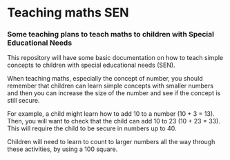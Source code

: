 Teaching maths SEN
==================

### Some teaching plans to teach maths to children with Special Educational Needs

This repository will have some basic documentation on how to teach simple concepts to children with special educational needs (SEN). 

When teaching maths, especially the concept of number, you should remember that children can learn simple concepts with smaller numbers and then you can increase the size of the number and see if the concept is still secure. 

For example, a child might learn how to add 10 to a number (10 + 3 = 13). Then, you will want to check that the child can add 10 to 23 (10 + 23 = 33). This will require the child to be secure in numbers up to 40. 

Children will need to learn to count to larger numbers all the way through these activities, by using a 100 square. 